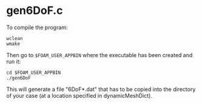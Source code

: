 # gen6DoF.c
To compile the program:
``` 
wclean
wmake
```
Then go to `$FOAM_USER_APPBIN` where the executable has been created and run it:  
```
cd $FOAM_USER_APPBIN
./gen6DoF
```
This will generate a file "6DoF*.dat" that has to be copied into the directory of your case (at a location specified in dynamicMeshDict).
